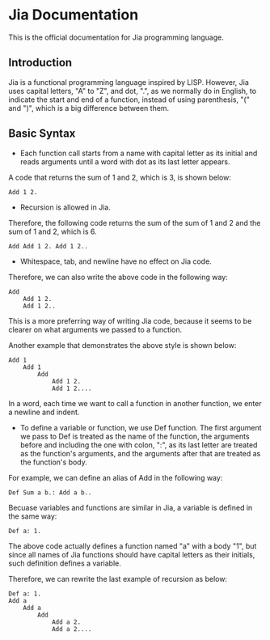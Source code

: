 # Jia Documentation

This is the official documentation for Jia programming language.

## Introduction

Jia is a functional programming language inspired by LISP. However, Jia uses capital letters, "A" to "Z", and dot, ".", as we normally do in English,
to indicate the start and end of a function, instead of using parenthesis, "(" and ")",
which is a big difference between them.

## Basic Syntax

* Each function call starts from a name with capital letter as its initial and reads arguments until a word with dot as its last letter appears.

A code that returns the sum of 1 and 2, which is 3, is shown below:

    Add 1 2.

* Recursion is allowed in Jia.

Therefore, the following code returns the sum of the sum of 1 and 2 and the sum of 1 and 2, which is 6.

    Add Add 1 2. Add 1 2..

* Whitespace, tab, and newline have no effect on Jia code.

Therefore, we can also write the above code in the following way:

    Add
        Add 1 2.
        Add 1 2..
This is a more preferring way of writing Jia code,
because it seems to be clearer on what arguments we passed to a function.

Another example that demonstrates the above style is shown below:

    Add 1
        Add 1
            Add
                Add 1 2.
                Add 1 2....
In a word, each time we want to call a function in another function, we enter a newline and indent.

* To define a variable or function, we use Def function. The first argument we pass to Def is treated as the name of the function, the arguments before and including the one with colon, ":", as its last letter are treated as the function's arguments, and the arguments after that are treated as the function's body.

For example, we can define an alias of Add in the following way:

    Def Sum a b.: Add a b..
Becuase variables and functions are similar in Jia, a variable is defined in the same way:

    Def a: 1.
The above code actually defines a function named "a" with a body "1", but since all names of Jia functions should have capital letters as their initials, such definition defines a variable.

Therefore, we can rewrite the last example of recursion as below:

    Def a: 1.
    Add a
        Add a
            Add
                Add a 2.
                Add a 2....
